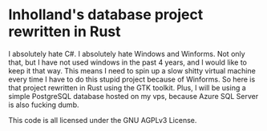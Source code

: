 # Inholland's database project rewritten in Rust

I absolutely hate C#. I absolutely hate Windows and Winforms.
Not only that, but I have not used windows in the past 4 years, and I would like to keep it that way.
This means I need to spin up a slow shitty virtual machine every time I have to do this stupid project because of Winforms.
So here is that project rewritten in Rust using the GTK toolkit.
Plus, I will be using a simple PostgreSQL database hosted on my vps, because Azure SQL Server is also fucking dumb.

This code is all licensed under the GNU AGPLv3 License.
